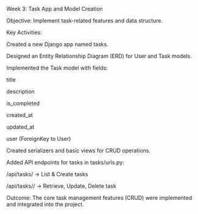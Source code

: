 Week 3: Task App and Model Creation

Objective: Implement task-related features and data structure.

Key Activities:

Created a new Django app named tasks.

Designed an Entity Relationship Diagram (ERD) for User and Task models.

Implemented the Task model with fields:

title

description

is_completed

created_at

updated_at

user (ForeignKey to User)

Created serializers and basic views for CRUD operations.

Added API endpoints for tasks in tasks/urls.py:

/api/tasks/ → List & Create tasks

/api/tasks/<id>/ → Retrieve, Update, Delete task

Outcome:
The core task management features (CRUD) were implemented and integrated into the project.